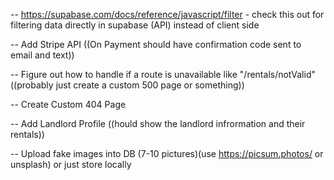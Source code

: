 <!-- DONE -->

<!-- -- For property stuff use https://random-data-api.com/documentation - specifically /users or /addresses -->
<!-- -- Upload fake data into DB -->
<!-- -- Add filtering below Rental Header -->
<!-- -- Add Pricing and Bedrooms to supabase DB -->
<!-- -- Create Rentals Card component -->

<!-- -- Create [uid] page for rentals -->
<!-- -- Filtered States in Alphabetical order -->

<!-- -- https://supabase.com/docs/reference/javascript/eq for fetching data for specific rental on [uid] page -->
<!-- -- Implement filtering to update state in /rentals -->
<!-- -- Implement figma design layout - ((WIP)) -->
<!-- -- Create 404 Page -->
<!-- -- Create Landlord Card Component -->
<!-- -- Implement modified [uid] page from Figma (instead of all the description stuff - small desc and calendar to choose dates to "rent" and then use STRIPE API) -->

<!-- -- Add Date Range Picker on rental details page - https://github.com/wojtekmaj/react-daterange-picker -->

<!-- TODO -->

-- https://supabase.com/docs/reference/javascript/filter - check this out for filtering data directly in supabase (API) instead of client side

-- Add Stripe API ((On Payment should have confirmation code sent to email and text))

-- Figure out how to handle if a route is unavailable like "/rentals/notValid" ((probably just create a custom 500 page or something))

-- Create Custom 404 Page

-- Add Landlord Profile ((hould show the landlord infrormation and their rentals))

-- Upload fake images into DB (7-10 pictures)(use https://picsum.photos/ or unsplash) or just store locally
